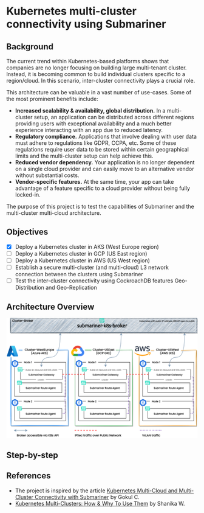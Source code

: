 # Kubernetes multi-cluster connectivity using Submariner

## Background

The current trend within Kubernetes-based platforms shows that companies are no longer focusing on building large multi-tenant cluster. Instead, it is becoming common to build individual clusters specific to a region/cloud. In this scenario, inter-cluster connectivity plays a crucial role. 

This architecture can be valuable in a vast number of use-cases. Some of the most prominent benefits include:

- **Increased scalability & availability, global distribution.** In a multi-cluster setup, an application can be distributed across different regions providing users with exceptional availability and a much better experience interacting with an app due to reduced latency.
- **Regulatory compliance.** Applications that involve dealing with user data must adhere to regulations like GDPR, CCPA, etc. Some of these regulations require user data to be stored within certain geographical limits and the multi-cluster setup can help achieve this.
- **Reduced vendor dependency.** Your application is no longer dependent on a single cloud provider and can easily move to an alternative vendor without substantial costs.
- **Vendor-specific features.** At the same time, your app can take advantage of a feature specific to a cloud provider without being fully locked-in.

The purpose of this project is to test the capabilities of Submariner and the multi-cluster multi-cloud architecture.

## Objectives
- [x] Deploy a Kubernetes cluster in AKS (West Europe region)
- [ ] Deploy a Kubernetes cluster in GCP (US East region)
- [ ] Deploy a Kubernetes cluster in AWS (US West region)
- [ ] Establish a secure multi-cluster (and multi-cloud) L3 network connection between the clusters using Submariner
- [ ] Test the inter-cluster connectivity using CockroachDB features Geo-Distribution and Geo-Replication

## Architecture Overview
<img src="./docs/Architecture_Overview.png" alt="Architecture Overview" width="1000"/>

## Step-by-step


## References
- The project is inspired by the article [Kubernetes Multi-Cloud and Multi-Cluster Connectivity with Submariner](https://www.linkedin.com/pulse/kubernetes-multi-cloud-multi-cluster-connectivity-gokul-chandra) by Gokul C.
- [Kubernetes Multi-Clusters: How & Why To Use Them](https://www.bmc.com/blogs/kubernetes-multi-clusters/) by Shanika W.




